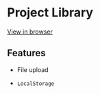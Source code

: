 # Project Library
[View in browser](https://avazkhan2808.github.io/project-library/)
## Features
* File upload
* ```javascript
  LocalStorage
  ```
